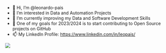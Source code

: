 - 👋 Hi, I’m @leonardo-pais
- 👀 I’m interested in Data and Automation Projects
- 🌱 I’m currently improving my Data and Software Development Skills
- 💞️ One of my goals for 2023/2024 is to start contributing to Open Source projects on GitHub
- 📫 My LinkedIn Profile: https://www.linkedin.com/in/leopais/



<img src="https://github-readme-stats.vercel.app/api?username=leonardo-pais&&show_icons=true&title_color=ffffff&icon_color=ffffff&text_color=ffffff&bg_color=151515">

<!---
leonardo-pais/leonardo-pais is a ✨ special ✨ repository because its `README.md` (this file) appears on your GitHub profile.
You can click the Preview link to take a look at your changes.
--->
